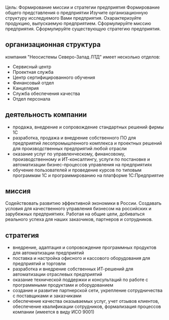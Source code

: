 Цель: Формирование миссии и стратегии предприятия
Формирование общего представления о предприятии
Изучите организационную структуру исследуемого Вами предприятия.
Охарактеризуйте продукцию, выпускаемую предприятием.
Сформулируйте миссию предприятия.
Сформулируйте существующую стратегию предприятия.

## организационная структура
компания "Неосистемы Северо-Запад ЛТД" имеет несколько отделов:

- Сервисный центр
- Проектная служба
- Центр сертифицированного обучения 
- Финансовый отдел
- Канцелярия
- Служба обеспечения качества
- Отдел персонала

## деятельность компании
- продажа, внедрение и сопровождение стандартных решений фирмы 1С
- разработка, продажа и внедрение собственного ПО для предприятий лесопромышленного комплекса и проектных решений для производственных предприятий любой отрасли
- оказание услуг по управленческому, финансовому, производственному и ИТ-консалтингу, услуги по постановке и автоматизации бизнес-процессов управления на предприятиях
- обучение пользователей и проведение курсов по типовым программам 1С и программированию на платформе 1С:Предприятие

## миссия
Содействовать развитию эффективной экономики в России. Создавать условия для качественного управления бизнесом на российских и зарубежных предприятиях. Работая на общие цели, добиваться реального успеха для наших заказчиков, партнеров и сотрудников.

## стратегия
- внедрение, адаптация и сопровождение программных продуктов для автоматизации предприятий
- поставка и настройка офисного и кассового оборудования для предприятий и торговли
- разработка и внедрение собственных ИТ-решений для автоматизации отраслевых предприятий
- оказание технической поддержки и консультаций по работе с программными продуктами и оборудованием
- создание и развитие партнерской сети, укрепление сотрудничества с поставщиками и заказчиками
- обеспечение качества оказываемых услуг, учет отзывов клиентов, обеспечение квалификации сотрудников, формализация процессов компании (имеется в виду ИСО 9001)